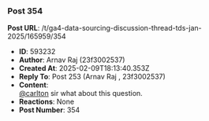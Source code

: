 ### Post 354
**Post URL**: /t/ga4-data-sourcing-discussion-thread-tds-jan-2025/165959/354
- **ID**: 593232
- **Author**: Arnav Raj  (23f3002537)
- **Created At**: 2025-02-09T18:13:40.353Z
- **Reply To**: Post 253 (Arnav Raj , 23f3002537)
- **Content**:  
  <a class="mention" href="/u/carlton">@carlton</a> sir what about this question.
- **Reactions**: None
- **Post Number**: 354

